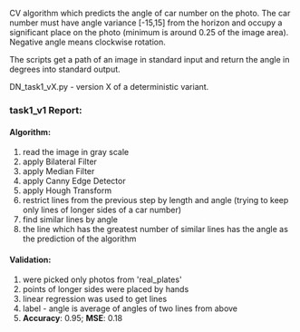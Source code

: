 CV algorithm which predicts the angle of car number on the photo. The car number must have angle variance [-15,15] from the horizon and occupy a significant place on the photo (minimum is around 0.25 of the image area). Negative angle means clockwise rotation.

The scripts get a path of an image in standard input and return the angle in degrees into standard output.

DN_task1_vX.py - version X of a deterministic variant.

### task1_v1 Report:
#### Algorithm:
1) read the image in gray scale  
2) apply Bilateral Filter  
3) apply Median Filter  
4) apply Canny Edge Detector  
5) apply Hough Transform  
6) restrict lines from the previous step by length and angle (trying to keep only lines of longer sides of a car number)  
7) find similar lines by angle  
8) the line which has the greatest number of similar lines has the angle as the prediction of the algorithm  

#### Validation:
1) were picked only photos from 'real_plates'
2) points of longer sides were placed by hands  
3) linear regression was used to get lines  
4) label - angle is average of angles of two lines from above  
5) **Accuracy**: 0.95; **MSE**: 0.18
